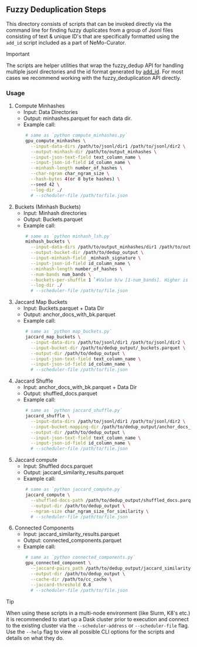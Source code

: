 ## Fuzzy Deduplication Steps
This directory consists of scripts that can be invoked directly via the command line for finding fuzzy duplicates from a group of Jsonl files consisting of text & unique ID's that are specifically formatted using the `add_id` script included as a part of NeMo-Curator.

> [!IMPORTANT]
> The scripts are helper utilities that wrap the fuzzy_dedup API for handling multiple jsonl directories and the id format generated by [add_id](../add_id.py). For most cases we recommend working with the fuzzy_deduplication API directly.

### Usage
1. Compute Minhashes
    - Input: Data Directories
    -  Output: minhashes.parquet for each data dir.
    - Example call:
    ```bash
        # same as `python compute_minhashes.py`
        gpu_compute_minhashes \
          --input-data-dirs /path/to/jsonl/dir1 /path/to/jsonl/dir2 \
          --output-minhash-dir /path/to/output_minhashes \
          --input-json-text-field text_column_name \
          --input-json-id-field id_column_name \
          --minhash-length number_of_hashes \
          --char-ngram char_ngram_size \
          --hash-bytes 4(or 8 byte hashes) \
          --seed 42 \
          --log-dir ./
          # --scheduler-file /path/to/file.json
    ```
2. Buckets (Minhash Buckets)
    - Input: Minhash directories
    - Output: Buckets.parquet
    - Example call:
    ```bash
        # same as `python minhash_lsh.py`
        minhash_buckets \
          --input-data-dirs /path/to/output_minhashes/dir1 /path/to/output_minhashes/dir2 \
          --output-bucket-dir /path/to/dedup_output \
          --input-minhash-field _minhash_signature \
          --input-json-id-field id_column_name \
          --minhash-length number_of_hashes \
          --num-bands num_bands \
          --buckets-per-shuffle 1 `#Value b/w [1-num_bands]. Higher is better but might lead to oom` \
          --log-dir ./
          # --scheduler-file /path/to/file.json
    ```
3. Jaccard Map Buckets
    - Input: Buckets.parquet + Data Dir
    - Output: anchor_docs_with_bk.parquet
    - Example call:
    ```bash
        # same as `python map_buckets.py`
        jaccard_map_buckets \
          --input-data-dirs /path/to/jsonl/dir1 /path/to/jsonl/dir2 \
          --input-bucket-dir /path/to/dedup_output/_buckets.parquet \
          --output-dir /path/to/dedup_output \
          --input-json-text-field text_column_name \
          --input-json-id-field id_column_name \
          # --scheduler-file /path/to/file.json
    ```
4. Jaccard Shuffle
    - Input: anchor_docs_with_bk.parquet + Data Dir
    - Output: shuffled_docs.parquet
    - Example call:
    ```bash
        # same as `python jaccard_shuffle.py`
        jaccard_shuffle \
          --input-data-dirs /path/to/jsonl/dir1 /path/to/jsonl/dir2 \
          --input-bucket-mapping-dir /path/to/dedup_output/anchor_docs_with_bk.parquet \
          --output-dir /path/to/dedup_output \
          --input-json-text-field text_column_name \
          --input-json-id-field id_column_name \
          # --scheduler-file /path/to/file.json
    ```
5. Jaccard compute
    - Input: Shuffled docs.parquet
    - Output: jaccard_similarity_results.parquet
    - Example call:
    ```bash
        # same as `python jaccard_compute.py`
        jaccard_compute \
          --shuffled-docs-path /path/to/dedup_output/shuffled_docs.parquet \
          --output-dir /path/to/dedup_output \
          --ngram-size char_ngram_size_for_similarity \
          # --scheduler-file /path/to/file.json
    ```
6. Connected Components
    - Input: jaccard_similarity_results.parquet
    - Output: connected_components.parquet
    - Example call:
    ```bash
        # same as `python connected_components.py`
        gpu_connected_component \
          --jaccard-pairs_path /path/to/dedup_output/jaccard_similarity_results.parquet \
          --output-dir /path/to/dedup_output \
          --cache-dir /path/to/cc_cache \
          --jaccard-threshold 0.8
          # --scheduler-file /path/to/file.json
    ```

> [!TIP]
> When using these scripts in a multi-node environment (like Slurm, K8's etc.) it is recommended to start up a Dask cluster prior to execution and connect to the existing cluster via the `--scheduler-address` or `--scheduler-file` flag.
> Use the `--help` flag to view all possible CLI options for the scripts and details on what they do.
